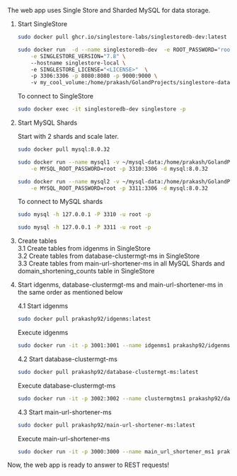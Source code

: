 The web app uses Single Store and Sharded MySQL for data storage.

1. Start SingleStore
    ```bash
    sudo docker pull ghcr.io/singlestore-labs/singlestoredb-dev:latest
    ```
    ```bash
    sudo docker run  -d --name singlestoredb-dev  -e ROOT_PASSWORD="root" \
        -e SINGLESTORE_VERSION="7.8" \ 
        --hostname singlestore-local \ 
        -e SINGLESTORE_LICENSE="<LICENSE>"  \ 
        -p 3306:3306 -p 8080:8080 -p 9000:9000 \ 
        -v my_cool_volume:/home/prakash/GolandProjects/singlestore-data  ghcr.io/singlestore-labs/singlestoredb-dev
    ```

    To connect to SingleStore
    ```bash
    sudo docker exec -it singlestoredb-dev singlestore -p
     ```
2. Start MySQL Shards

    Start with 2 shards and scale later.
   
    ```bash
    sudo docker pull mysql:8.0.32
    ```
    
    ```bash
    sudo docker run --name mysql1 -v ~/mysql-data:/home/prakash/GolandProjects/mysql-data-1  \
        -e MYSQL_ROOT_PASSWORD=root -p 3310:3306 -d mysql:8.0.32
    ```
    
    ```bash
    sudo docker run --name mysql2 -v ~/mysql-data:/home/prakash/GolandProjects/mysql-data-2 \
        -e MYSQL_ROOT_PASSWORD=root -p 3311:3306 -d mysql:8.0.32
    ```
    
    To connect to MySQL shards
    
    ```bash
    sudo mysql -h 127.0.0.1 -P 3310 -u root -p
    ```
    
    ```bash
    sudo mysql -h 127.0.0.1 -P 3311 -u root -p
    ```
    

3. Create tables   
    3.1 Create tables from idgenms in SingleStore   
    3.2 Create tables from database-clustermgt-ms in SingleStore   
    3.3 Create tables from main-url-shortener-ms in all MySQL Shards and domain_shortening_counts table in SingleStore   


4. Start idgenms, database-clustermgt-ms and main-url-shortener-ms in the same order as mentioned below   

    4.1 Start idgenms
    
    ```bash
    sudo docker pull prakashp92/idgenms:latest
    ```

    Execute idgenms

    ```bash
    sudo docker run -it -p 3001:3001 --name idgenms1 prakashp92/idgenms:latest
    ```
   
   
    
    4.2 Start database-clustermgt-ms
    
    ```bash
    sudo docker pull prakashp92/database-clustermgt-ms:latest
    ```

    Execute database-clustermgt-ms

    ```bash
    sudo docker run -it -p 3002:3002 --name clustermgtms1 prakashp92/database-clustermgt-ms:latest

    ```
   
   
    
    4.3 Start main-url-shortener-ms
    
    ```bash  
    sudo docker pull prakashp92/main-url-shortener-ms:latest
    ```    

    Execute main-url-shortener-ms

   
    ```bash  
    sudo docker run -it -p 3000:3000 --name main_url_shortener_ms1 prakashp92/main-url-shortener-ms:latest
    ````   

Now, the web app is ready to answer to REST requests!
